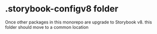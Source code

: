# .storybook-configv8 folder
Once other packages in this monorepo are upgrade to Storybook v8. this folder should move to a common location
